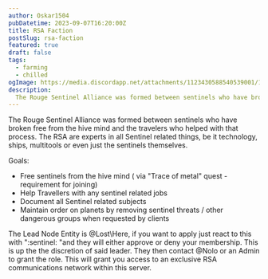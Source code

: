 ```yaml
---
author: Oskar1504
pubDatetime: 2023-09-07T16:20:00Z
title: RSA Faction  
postSlug: rsa-faction
featured: true
draft: false
tags:
  - farming
  - chilled
ogImage: https://media.discordapp.net/attachments/1123430588540539001/1123773327798976632/rsa_BANNER.png?width=351&height=350
description:
  The Rouge Sentinel Alliance was formed between sentinels who have broken free from the hive mind and the travelers who helped with that process.
---
```


The Rouge Sentinel Alliance was formed between sentinels who have broken free from the hive mind
and the travelers who helped with that process.
The RSA are experts in all Sentinel related things, be it technology, ships, multitools or even just the sentinels themselves.

Goals:
- Free sentinels from the hive mind ( via "Trace of metal" quest - requirement for joining)
- Help Travellers with any sentinel related jobs
- Document all Sentinel related subjects
- Maintain order on planets by removing sentinel threats / other dangerous groups when requested by clients


The Lead Node Entity is @Lost\\Here, if you want to apply just react to this with ":sentinel: "and they will either approve or deny your membership. 
This is up the the discretion of said leader. 
They then contact @Nolo or an Admin to grant the role. This will grant you access to an exclusive RSA communications network within this server.
